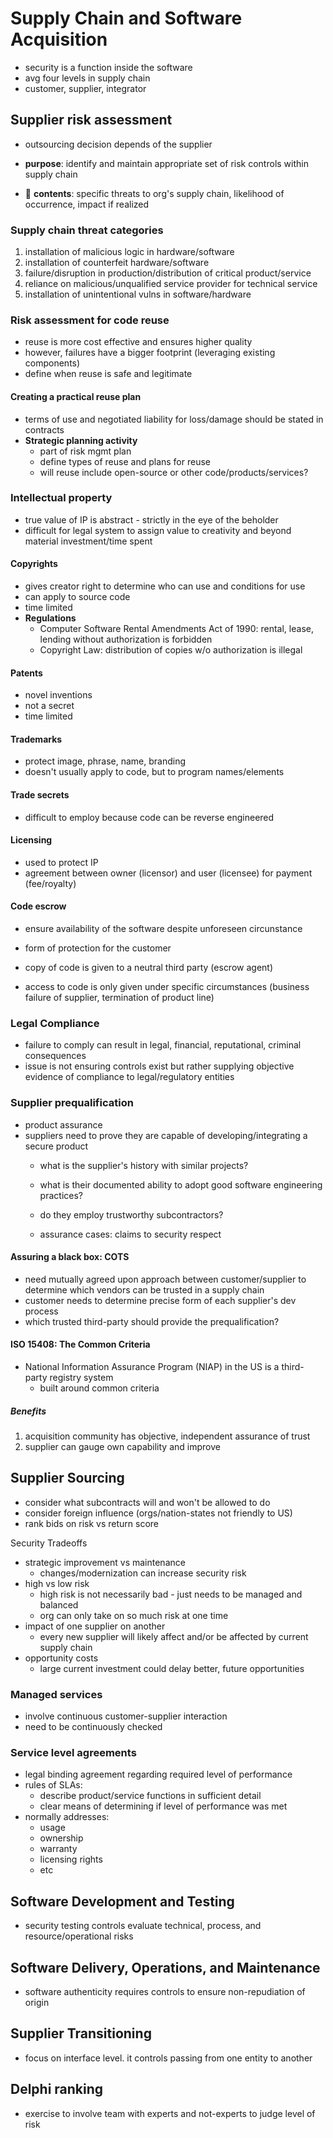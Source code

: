 # Supply Chain and Software Acquisition

- security is a function inside the software
- avg four levels in supply chain
- customer, supplier, integrator

## Supplier risk assessment

- outsourcing decision depends of the supplier

- **purpose**: identify and maintain appropriate set of risk controls within supply chain
- 📝 **contents**: specific threats to org's supply chain, likelihood of occurrence, impact if realized

### Supply chain threat categories

1. installation of malicious logic in hardware/software
2. installation of counterfeit hardware/software
3. failure/disruption in production/distribution of critical product/service
4. reliance on malicious/unqualified service provider for technical service
5. installation of unintentional vulns in software/hardware

### Risk assessment for code reuse

- reuse is more cost effective and ensures higher quality
- however, failures have a bigger footprint (leveraging existing components)
- define when reuse is safe and legitimate

#### Creating a practical reuse plan

- terms of use and negotiated liability for loss/damage should be stated in contracts
- **Strategic planning activity**
  - part of risk mgmt plan
  - define types of reuse and plans for reuse
  - will reuse include open-source or other code/products/services?

### Intellectual property

- true value of IP is abstract - strictly in the eye of the beholder
- difficult for legal system to assign value to creativity and beyond material investment/time spent

#### Copyrights

- gives creator right to determine who can use and conditions for use
- can apply to source code
- time limited
- **Regulations**
  - Computer Software Rental Amendments Act of 1990: rental, lease, lending without authorization is forbidden
  - Copyright Law: distribution of copies w/o authorization is illegal

#### Patents

- novel inventions
- not a secret
- time limited

#### Trademarks

- protect image, phrase, name, branding
- doesn't usually apply to code, but to program names/elements

#### Trade secrets

- difficult to employ because code can be reverse engineered

#### Licensing

- used to protect IP
- agreement between owner (licensor) and user (licensee) for payment (fee/royalty)

#### Code escrow

- ensure availability of the software despite unforeseen circunstance

- form of protection for the customer
- copy of code is given to a neutral third party (escrow agent)
- access to code is only given under specific circumstances (business failure of supplier, termination of product line)

### Legal Compliance

- failure to comply can result in legal, financial, reputational, criminal consequences
- issue is not ensuring controls exist but rather supplying objective evidence of compliance to legal/regulatory entities

### Supplier prequalification

- product assurance
- suppliers need to prove they are capable of developing/integrating a secure product
  - what is the supplier's history with similar projects?
  - what is their documented ability to adopt good software engineering practices?
  - do they employ trustworthy subcontractors?

  - assurance cases: claims to security respect

#### Assuring a black box: COTS

- need mutually agreed upon approach between customer/supplier to determine which vendors can be trusted in a supply chain
- customer needs to determine precise form of each supplier's dev process
- which trusted third-party should provide the prequalification?

#### ISO 15408: The Common Criteria

- National Information Assurance Program (NIAP) in the US is a third-party registry system
  - built around common criteria

##### Benefits

1. acquisition community has objective, independent assurance of trust
2. supplier can gauge own capability and improve

## Supplier Sourcing

- consider what subcontracts will and won't be allowed to do
- consider foreign influence (orgs/nation-states not friendly to US)
- rank bids on risk vs return score

Security Tradeoffs

- strategic improvement vs maintenance
  - changes/modernization can increase security risk
- high vs low risk
  - high risk is not necessarily bad - just needs to be managed and balanced
  - org can only take on so much risk at one time
- impact of one supplier on another
  - every new supplier will likely affect and/or be affected by current supply chain
- opportunity costs
  - large current investment could delay better, future opportunities

### Managed services

- involve continuous customer-supplier interaction
- need to be continuously checked

### Service level agreements

- legal binding agreement regarding required level of performance
- rules of SLAs:
  - describe product/service functions in sufficient detail
  - clear means of determining if level of performance was met
- normally addresses:
  - usage
  - ownership
  - warranty
  - licensing rights
  - etc

## Software Development and Testing

- security testing controls evaluate technical, process, and resource/operational risks

## Software Delivery, Operations, and Maintenance

- software authenticity requires controls to ensure non-repudiation of origin

## Supplier Transitioning

- focus on interface level. it controls passing from one entity to another

## Delphi ranking

- exercise to involve team with experts and not-experts to judge level of risk 